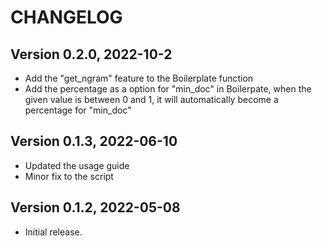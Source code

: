 # CHANGELOG

## Version 0.2.0, 2022-10-2

- Add the "get_ngram" feature to the Boilerplate function
- Add the percentage as a option for "min_doc" in Boilerpate, when the given value is between 0 and 1, it will automatically become a percentage for "min_doc"

## Version 0.1.3, 2022-06-10

- Updated the usage guide
- Minor fix to the script


## Version 0.1.2, 2022-05-08

- Initial release.

